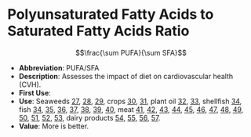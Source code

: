 # Polyunsaturated Fatty Acids to Saturated Fatty Acids Ratio

$$\frac{\sum PUFA}{\sum SFA}$$

* **Abbreviation**: PUFA/SFA
* **Description**: Assesses the impact of diet on cardiovascular health (CVH).
* **First Use**:
* **Use**: Seaweeds [27], [28], [29], crops [30], [31], plant oil [32], [33], shellfish [34], fish [34], [35], [36], [37], [38], [39], [40], meat [41], [42], [43], [44], [45], [46], [47], [48], [49], [50], [51], [52], [53], dairy products [54], [55], [56], [57].
* **Value**: More is better.

[27]: https://doi.org/10.1007/s10811-010-9578-7 "Kumar2011"
[28]: https://doi.org/10.1016/j.foodchem.2016.10.066 "Chan2017"
[29]: https://doi.org/10.3390/md14040068 "Chen2016"
[30]: https://doi.org/10.1002/jsfa.7049 "Calabrò2015"
[31]: https://doi.org/10.1111/jpn.12687 "Chiofalo2018"
[32]: https://doi.org/10.1002/fsn3.1231 "Farajzadeh Alan2019"
[33]: https://doi.org/10.1002/ejlt.200900231 "Filip2011"
[34]: https://doi.org/10.3390/foods9020233 "Rincón-Cervera2020"
[35]: https://doi.org/10.3390/ani10050778 "Skałecki2020"
[36]: https://doi.org/10.1016/j.foodchem.2014.03.055 "Fernandes2014"
[37]: https://doi.org/10.1016/j.foodchem.2013.10.012 "Hosseini2014"
[38]: https://doi.org/10.1080/10498850.2018.1559905 "Sreelakshmi2019"
[39]: https://doi.org/10.5539/jfr.v3n3p105 "Tonial2014"
[40]: https://doi.org/10.1016/j.aquaculture.2016.03.009 "Rombenso2016"
[41]: https://doi.org/10.1111/asj.13266 "Hao2019"
[42]: https://doi.org/10.1017/S1751731115002554 "Castro2016"
[43]: https://doi.org/10.1017/S1751731115001731 "Majdoub-Mathlouthi2015"
[44]: https://doi.org/10.1016/j.meatsci.2013.03.007 "Realini2013"
[45]: https://doi.org/10.1017/S1751731111000048 "Brogna2011"
[46]: https://doi.org/10.1016/j.meatsci.2012.02.033 "Correa2012"
[47]: https://doi.org/10.1016/j.foodchem.2006.01.006 "Fernández2007"
[48]: https://doi.org/10.1071/AN19305 "Winiarska-Mieczan2020"
[49]: https://doi.org/10.1017/S1751731114000093 "Alvarenga2014"
[50]: https://doi.org/10.1002/ejlt.201700470 "Mir2018"
[51]: https://doi.org/10.1080/09064702.2011.560179 "Turner2011"
[52]: https://doi.org/10.1017/S175173111300236X "Lorenzo2014"
[53]: https://doi.org/10.1002/jsfa.10070 "Pires2020"
[54]: https://doi.org/10.1007/s13594-015-0234-5 "Sinanoglou2015"
[55]: https://doi.org/10.4314/sajas.v48i3.11 "Mierliță2018"
[56]: https://doi.org/10.1016/j.foodchem.2013.09.009 "Nantapo2014"
[57]: https://doi.org/10.1017/S1751731116001130 "Bonanno2016"
